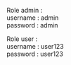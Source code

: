 Role admin : </br>
username : admin </br>
password : admin </br>

Role user : </br>
username : user123 </br>
password : user123 </br>
